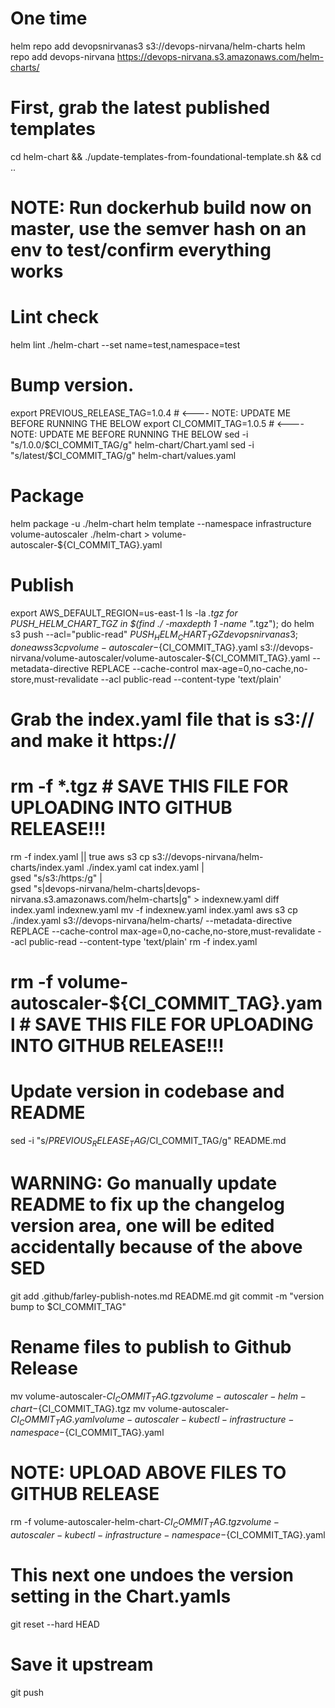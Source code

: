 # One time
helm repo add devopsnirvanas3 s3://devops-nirvana/helm-charts
helm repo add devops-nirvana https://devops-nirvana.s3.amazonaws.com/helm-charts/

# First, grab the latest published templates
cd helm-chart && ./update-templates-from-foundational-template.sh && cd ..
# NOTE: Run dockerhub build now on master, use the semver hash on an env to test/confirm everything works
# Lint check
helm lint ./helm-chart --set name=test,namespace=test
# Bump version.
export PREVIOUS_RELEASE_TAG=1.0.4 # <---- NOTE: UPDATE ME BEFORE RUNNING THE BELOW
export CI_COMMIT_TAG=1.0.5  # <---- NOTE: UPDATE ME BEFORE RUNNING THE BELOW
sed -i "s/1.0.0/$CI_COMMIT_TAG/g" helm-chart/Chart.yaml
sed -i "s/latest/$CI_COMMIT_TAG/g" helm-chart/values.yaml
# Package
helm package -u ./helm-chart
helm template --namespace infrastructure volume-autoscaler ./helm-chart > volume-autoscaler-${CI_COMMIT_TAG}.yaml

# Publish
export AWS_DEFAULT_REGION=us-east-1
ls -la *.tgz
for PUSH_HELM_CHART_TGZ in $(find ./ -maxdepth 1 -name "*.tgz"); do helm s3 push --acl="public-read" $PUSH_HELM_CHART_TGZ devopsnirvanas3; done
aws s3 cp volume-autoscaler-${CI_COMMIT_TAG}.yaml s3://devops-nirvana/volume-autoscaler/volume-autoscaler-${CI_COMMIT_TAG}.yaml --metadata-directive REPLACE --cache-control max-age=0,no-cache,no-store,must-revalidate --acl public-read --content-type 'text/plain'

# Grab the index.yaml file that is s3:// and make it https://
# rm -f *.tgz # SAVE THIS FILE FOR UPLOADING INTO GITHUB RELEASE!!!
rm -f index.yaml || true
aws s3 cp s3://devops-nirvana/helm-charts/index.yaml ./index.yaml
cat index.yaml | \
gsed "s/s3:/https:/g" | \
gsed "s|devops-nirvana/helm-charts|devops-nirvana.s3.amazonaws.com/helm-charts|g" > indexnew.yaml
diff index.yaml indexnew.yaml
mv -f indexnew.yaml index.yaml
aws s3 cp ./index.yaml s3://devops-nirvana/helm-charts/ --metadata-directive REPLACE --cache-control max-age=0,no-cache,no-store,must-revalidate --acl public-read --content-type 'text/plain'
rm -f index.yaml
# rm -f volume-autoscaler-${CI_COMMIT_TAG}.yaml # SAVE THIS FILE FOR UPLOADING INTO GITHUB RELEASE!!!

# Update version in codebase and README
sed -i "s/$PREVIOUS_RELEASE_TAG/$CI_COMMIT_TAG/g" README.md
# WARNING: Go manually update README to fix up the changelog version area, one will be edited accidentally because of the above SED
git add .github/farley-publish-notes.md README.md
git commit -m "version bump to $CI_COMMIT_TAG"

# Rename files to publish to Github Release
mv volume-autoscaler-${CI_COMMIT_TAG}.tgz volume-autoscaler-helm-chart-${CI_COMMIT_TAG}.tgz
mv volume-autoscaler-${CI_COMMIT_TAG}.yaml volume-autoscaler-kubectl-infrastructure-namespace-${CI_COMMIT_TAG}.yaml

# NOTE: UPLOAD ABOVE FILES TO GITHUB RELEASE
rm -f volume-autoscaler-helm-chart-${CI_COMMIT_TAG}.tgz volume-autoscaler-kubectl-infrastructure-namespace-${CI_COMMIT_TAG}.yaml

# This next one undoes the version setting in the Chart.yamls
git reset --hard HEAD
# Save it upstream
git push
